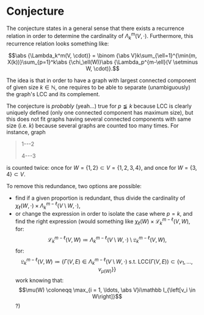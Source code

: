 # Conjecture

The conjecture states in a general sense that there exists a recurrence relation in order to determine the cardinality of $\Lambda_k^m(V, \cdot)$.
Furthermore, this recurrence relation looks something like:

$$\abs {\Lambda_k^m(V, \cdot)} = \binom {\abs V}k\sum_{\ell=1}^{\min(m, X(k))}\sum_{p=1}^k\abs {\chi_\ell(W)}\abs {\Lambda_p^{m-\ell}(V \setminus W, \cdot)}.$$

The idea is that in order to have a graph with largest connected component of given size $k \in \mathbb N$, one requires to be able to separate (unambiguously)
the graph's LCC and its complement.

The conjecture is *probably* (yeah...) true for $p \lneqq k$ because LCC is clearly uniquely defined (only one connected component has maximum size),
but this does not fit graphs having several connected components with same size (i.e. $k$) because several graphs are counted too many times. For instance, graph

> 1---2
>
> 4---3

is counted twice: once for $W = \{1, 2\} \subset V = \{1, 2, 3, 4\}$, and once for $W = \{3, 4\} \subset V$.

To remove this redundance, two options are possible:
+ find if a given proportion is redundant, thus divide the cardinality of $\chi_\ell(W, \cdot) \times \Lambda_k^{m-\ell}(V \setminus W, \cdot)$,
+ or change the expression in order to isolate the case where $p=k$, and find the right expression (would something like $\chi_\ell(W) \times \mathcal L_k^{m-\ell}(V, W)$, for:
$$\mathcal L_k^{m-\ell}(V, W) \coloneqq \Lambda_k^{m-\ell}(V \setminus W, \cdot) \setminus \mathfrak L_k^{m-\ell}(V, W),$$
for:
$$\mathfrak L_k^{m-\ell}(V, W) \coloneqq \left\{\Gamma(V, E) \in \Lambda_k^{m-\ell}(V \setminus W, \cdot) \text{ s.t. } \text{LCC}(\Gamma(V, E)) \subset \left\{v_1, \ldots, v_{\mu(W)}\right\}\right\}$$
work knowing that:
$$\mu(W) \coloneqq \max_{i = 1, \ldots, \abs V}i\mathbb I_{\left[v_i \in W\right]}$$
?)
